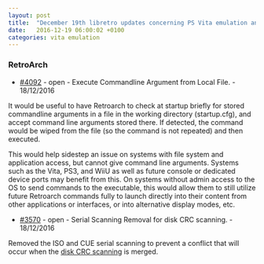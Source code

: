 ```yaml
---
layout: post
title:  "December 19th libretro updates concerning PS Vita emulation and emulators"
date:   2016-12-19 06:00:02 +0100
categories: vita emulation
---
```


### RetroArch
- [#4092](https://github.com/libretro/RetroArch/issues/4092) - open - Execute Commandline Argument from Local File. - 18/12/2016

It would be useful to have Retroarch to check at startup briefly for stored commandline arguments in a file in the working directory (startup.cfg), and accept command line arguments stored there.  If detected, the command would be wiped from the file (so the command is not repeated) and then executed.

This would help sidestep an issue on systems with file system and application access, but cannot give command line arguments. Systems such as the Vita, PS3, and WiiU as well as future console or dedicated device ports may benefit from this. On systems without admin access to the OS to send commands to the executable, this would allow them to still utilize future Retroarch commands fully to launch directly into their content from other applications or interfaces, or into alternative display modes, etc.

- [#3570](https://github.com/libretro/RetroArch/pull/3570) - open - Serial Scanning Removal for disk CRC scanning. - 18/12/2016

Removed the ISO and CUE serial scanning to prevent a conflict that will occur when the [disk CRC scanning](https://github.com/libretro/libretro-database/pull/251) is merged.


